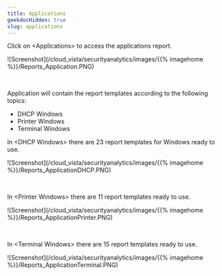 ```yaml
---
title: Applications
geekdocHidden: true
slug: applications
---
```


Click on \<Applications> to access the applications report.

![Screenshot](/cloud_vista/securityanalytics/images/{{% imagehome %}}/Reports_Application.PNG)

&nbsp;

Application will contain the report templates according to the following topics:
* DHCP Windows
* Printer Windows
* Terminal Windows

In \<DHCP Windows> there are 23 report templates for Windows ready to use.

![Screenshot](/cloud_vista/securityanalytics/images/{{% imagehome %}}/Reports_ApplicationDHCP.PNG)

&nbsp;

In \<Printer Windows> there are 11 report templates ready to use.

![Screenshot](/cloud_vista/securityanalytics/images/{{% imagehome %}}/Reports_ApplicationPrinter.PNG)

&nbsp;

In \<Terminal Windows> there are 15 report templates ready to use.

![Screenshot](/cloud_vista/securityanalytics/images/{{% imagehome %}}/Reports_ApplicationTerminal.PNG)
